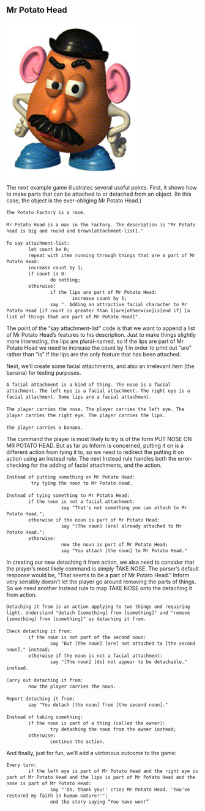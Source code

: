 ## Mr Potato Head

![](../assets/graphics28.gif)

The next example game illustrates several useful points. First, it shows how to make parts that can be attached to or detached from an object. (In this case, the object is the ever-obliging Mr Potato Head.)

```ìnform7
The Potato Factory is a room.

Mr Potato Head is a man in the Factory. The description is "Mr Potato head is big and round and brown[attachment-list]."

To say attachment-list:
        let count be 0;
        repeat with item running through things that are a part of Mr Potato Head:
        increase count by 1;
        if count is 0:
                do nothing;
        otherwise:
                if the lips are part of Mr Potato Head:
                        increase count by 1;
                say ". Adding an attractive facial character to Mr Potato Head [if count is greater than 1]are[otherwise]is[end if] [a list of things that are part of Mr Potato Head]".
```

The point of the “say attachment-list” code is that we want to append a list of Mr Potato Head’s features to his description. Just to make things slightly more interesting, the lips are plural-named, so if the lips are part of Mr Potato Head we need to increase the count by 1 in order to print out “are” rather than “is” if the lips are the only feature that has been attached.

Next, we’ll create some facial attachments, and also an irrelevant item (the banana) for testing purposes.

```ìnform7
A facial attachment is a kind of thing. The nose is a facial attachment. The left eye is a facial attachment. The right eye is a facial attachment. Some lips are a facial attachment.

The player carries the nose. The player carries the left eye. The player carries the right eye. The player carries the lips.

The player carries a banana.
```

The command the player is most likely to try is of the form PUT NOSE ON MR POTATO HEAD. But as far as Inform is concerned, putting it on is a different action from tying it to, so we need to redirect the putting it on action using an Instead rule. The next Instead rule handles both the error-checking for the adding of facial attachments, and the action.

```ìnform7
Instead of putting something on Mr Potato Head:
	     try tying the noun to Mr Potato Head.

Instead of tying something to Mr Potato Head:
      	if the noun is not a facial attachment:
            		say "That's not something you can attach to Mr Potato Head.";
      	otherwise if the noun is part of Mr Potato Head:
            		say "[The noun] [are] already attached to Mr Potato Head.";
      	otherwise:
            		now the noun is part of Mr Potato Head;
            		say "You attach [the noun] to Mr Potato Head."
```

In creating our new detaching it from action, we also need to consider that the player’s most likely command is simply TAKE NOSE. The parser’s default response would be, “That seems to be a part of Mr Potato Head.” Inform very sensibly doesn’t let the player go around removing the parts of things. So we need another Instead rule to map TAKE NOSE onto the detaching it from action.

```inform7
Detaching it from is an action applying to two things and requiring light. Understand "detach [something] from [something]" and "remove [something] from [something]" as detaching it from.

Check detaching it from:
        if the noun is not part of the second noun:
                say "But [the noun] [are] not attached to [the second noun]." instead;
        otherwise if the noun is not a facial attachment:
                say "[The noun] [do] not appear to be detachable." instead.

Carry out detaching it from:
        now the player carries the noun.

Report detaching it from:
        say "You detach [the noun] from [the second noun]."

Instead of taking something:
        if the noun is part of a thing (called the owner):
                try detaching the noun from the owner instead;
        otherwise:
                continue the action.
```

And finally, just for fun, we’ll add a victorious outcome to the game:

```inform7
Every turn:
        if the left eye is part of Mr Potato Head and the right eye is part of Mr Potato Head and the lips is part of Mr Potato Head and the nose is part of Mr Potato Head:
                say "'Oh, thank you!' cries Mr Potato Head. 'You've restored my faith in human nature!'";
                end the story saying “You have won!”
```
